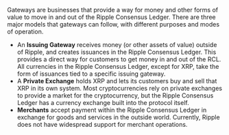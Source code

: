 Gateways are businesses that provide a way for money and other forms of value to move in and out of the Ripple Consensus Ledger. There are three major models that gateways can follow, with different purposes and modes of operation.

* An **Issuing Gateway** receives money (or other assets of value) outside of Ripple, and creates issuances in the Ripple Consensus Ledger. This provides a direct way for customers to get money in and out of the RCL. All currencies in the Ripple Consensus Ledger, except for XRP, take the form of issuances tied to a specific issuing gateway.
* A **Private Exchange** holds XRP and lets its customers buy and sell that XRP in its own system. Most cryptocurrencies rely on private exchanges to provide a market for the cryptocurrency, but the Ripple Consensus Ledger has a currency exchange built into the protocol itself.
* **Merchants** accept payment within the Ripple Consensus Ledger in exchange for goods and services in the outside world. Currently, Ripple does not have widespread support for merchant operations.
